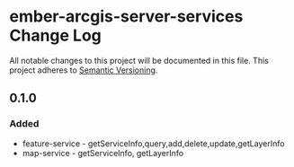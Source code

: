 # ember-arcgis-server-services Change Log
All notable changes to this project will be documented in this file.
This project adheres to [Semantic Versioning](http://semver.org/).

## 0.1.0
### Added
- feature-service - getServiceInfo,query,add,delete,update,getLayerInfo
- map-service - getServiceInfo, getLayerInfo
